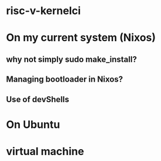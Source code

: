 # risc-v-kernelci

# On my current system (Nixos)
## why not simply sudo make_install?

## Managing bootloader in Nixos?

## Use of devShells

# On Ubuntu

# virtual machine 
